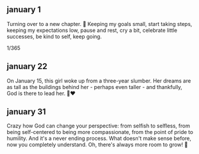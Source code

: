 ## january 1

Turning over to a new chapter. 🍃
Keeping my goals small, start taking steps, keeping my expectations low, pause and rest, cry a bit, celebrate little successes, be kind to self, keep going.

1/365


## january 22

On January 15, this girl woke up from a three-year slumber. Her dreams are as tall as the buildings behind her - perhaps even taller - and thankfully, God is there to lead her. 🍃❤


## january 31

Crazy how God can change your perspective: from selfish to selfless, from being self-centered to being more compassionate, from the point of pride to humility. And it's a never ending process. What doesn't make sense before, now you completely understand. Oh, there's always more room to grow! 🍃
